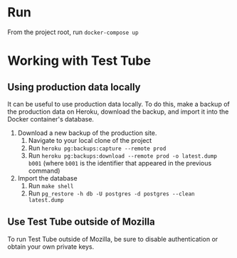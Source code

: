 # Run

From the project root, run `docker-compose up`

# Working with Test Tube

## Using production data locally

It can be useful to use production data locally. To do this, make a backup of
the production data on Heroku, download the backup, and import it into the
Docker container's database.

1. Download a new backup of the production site.
    1. Navigate to your local clone of the project
    2. Run `heroku pg:backups:capture --remote prod`
    3. Run `heroku pg:backups:download --remote prod -o latest.dump b001` (where
    `b001` is the identifier that appeared in the previous command)
3. Import the database
    1. Run `make shell`
    2. Run `pg_restore -h db -U postgres -d postgres --clean latest.dump`

## Use Test Tube outside of Mozilla

To run Test Tube outside of Mozilla, be sure to disable authentication or obtain
your own private keys.
